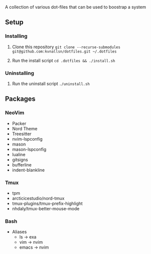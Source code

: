 A collection of various dot-files that can be used to boostrap a system

## Setup

### Installing
1. Clone this repository
`git clone --recurse-submodules git@github.com:kvnallsn/dotfiles.git ~/.dotfiles`

2. Run the install script
`cd .dotfiles && ./install.sh`

### Uninstalling
1. Run the uninstall script
`./uninstall.sh`


## Packages

### NeoVim
- Packer
- Nord Theme
- Treesitter
- nvim-lspconfig
- mason
- mason-lspconfig
- lualine
- gitsigns
- bufferline
- indent-blankline

### Tmux
- tpm
- arcticicestudio/nord-tmux
- tmux-plugins/tmux-prefix-highlight
- nhdaly/tmux-better-mouse-mode

### Bash
- Aliases
	- ls -> exa
	- vim -> nvim
	- emacs -> nvim
